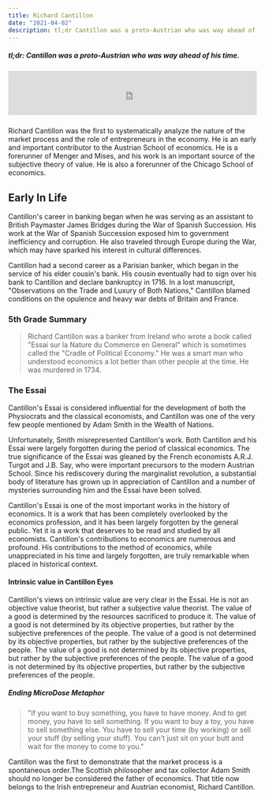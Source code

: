 ```yaml
---
title: Richard Cantillon
date: "2021-04-02"
description: tl;dr Cantillon was a proto-Austrian who was way ahead of his time.
---
```

##### tl;dr: Cantillon was a proto-Austrian who was way ahead of his time.
<iframe src="https://play.ht/embed/?article_url=https://play.ht/drafts/ExdBebup5aXfznw5CogMnJW3E262/a2e6J7qJy&voice=en-US_KevinV3Voice" scrolling="no" height="90px" width="100%" frameborder="0" allowfullscreen></iframe>

###

Richard Cantillon was the first to systematically analyze the nature of the market process and the role of entrepreneurs in the economy. He is an early and important contributor to the Austrian School of economics. He is a forerunner of Menger and Mises, and his work is an important source of the subjective theory of value. He is also a forerunner of the Chicago School of economics.


## Early In Life

Cantillon's career in banking began when he was serving as an assistant to British Paymaster James Bridges during the War of Spanish Succession. His work at the War of Spanish Succession exposed him to government inefficiency and corruption. He also traveled through Europe during the War, which may have sparked his interest in cultural differences.

Cantillon had a second career as a Parisian banker, which began in the service of his elder cousin's bank. His cousin eventually had to sign over his bank to Cantillon and declare bankruptcy in 1716. In a lost manuscript, "Observations on the Trade and Luxury of Both Nations," Cantillon blamed conditions on the opulence and heavy war debts of Britain and France.


### 5th Grade Summary

> Richard Cantillon was a banker from Ireland who wrote a book called "Essai sur la Nature du Commerce en General" which is sometimes called the "Cradle of Political Economy." He was a smart man who understood economics a lot better than other people at the time. He was murdered in 1734.


### The Essai

Cantillon's Essai is considered influential for the development of both the Physiocrats and the classical economists, and Cantillon was one of the very few people mentioned by Adam Smith in the Wealth of Nations.

Unfortunately, Smith misrepresented Cantillon's work. Both Cantillon and his Essai were largely forgotten during the period of classical economics. The true significance of the Essai was gleaned by the French economists A.R.J. Turgot and J.B. Say, who were important precursors to the modern Austrian School. Since his rediscovery during the marginalist revolution, a substantial body of literature has grown up in appreciation of Cantillon and a number of mysteries surrounding him and the Essai have been solved. 

Cantillon's Essai is one of the most important works in the history of economics. It is a work that has been completely overlooked by the economics profession, and it has been largely forgotten by the general public. Yet it is a work that deserves to be read and studied by all economists. Cantillon's contributions to economics are numerous and profound. His contributions to the method of economics, while unappreciated in his time and largely forgotten, are truly remarkable when placed in historical context.


#### Intrinsic value in Cantillon Eyes

Cantillon's views on intrinsic value are very clear in the Essai. He is not an objective value theorist, but rather a subjective value theorist. The value of a good is determined by the resources sacrificed to produce it. The value of a good is not determined by its objective properties, but rather by the subjective preferences of the people. The value of a good is not determined by its objective properties, but rather by the subjective preferences of the people. The value of a good is not determined by its objective properties, but rather by the subjective preferences of the people. The value of a good is not determined by its objective properties, but rather by the subjective preferences of the people.

##### Ending MicroDose Metaphor
>"If you want to buy something, you have to have money. And to get money, you have to sell something. If you want to buy a toy, you have to sell something else. You have to sell your time (by working) or sell your stuff (by selling your stuff). You can't just sit on your butt and wait for the money to come to you."

Cantillon was the first to demonstrate that the market process is a spontaneous order.The Scottish philosopher and tax collector Adam Smith should no longer be considered the father of economics. That title now belongs to the Irish entrepreneur and Austrian economist, Richard Cantillon.